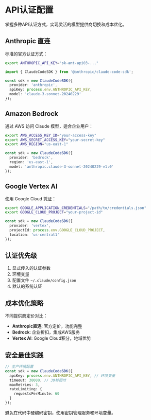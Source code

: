 # API认证配置

掌握多种API认证方式，实现灵活的模型提供商切换和成本优化。

## Anthropic 直连

标准的官方认证方式：

```bash
export ANTHROPIC_API_KEY="sk-ant-api03-..."
```

```typescript
import { ClaudeCodeSDK } from '@anthropic/claude-code-sdk';

const sdk = new ClaudeCodeSDK({
  provider: 'anthropic',
  apiKey: process.env.ANTHROPIC_API_KEY,
  model: 'claude-3-sonnet-20240229'
});
```

## Amazon Bedrock

通过 AWS 访问 Claude 模型，适合企业用户：

```bash
export AWS_ACCESS_KEY_ID="your-access-key"
export AWS_SECRET_ACCESS_KEY="your-secret-key"
export AWS_REGION="us-east-1"
```

```typescript
const sdk = new ClaudeCodeSDK({
  provider: 'bedrock',
  region: 'us-east-1',
  model: 'anthropic.claude-3-sonnet-20240229-v1:0'
});
```

## Google Vertex AI

使用 Google Cloud 凭证：

```bash
export GOOGLE_APPLICATION_CREDENTIALS="/path/to/credentials.json"
export GOOGLE_CLOUD_PROJECT="your-project-id"
```

```typescript
const sdk = new ClaudeCodeSDK({
  provider: 'vertex',
  projectId: process.env.GOOGLE_CLOUD_PROJECT,
  location: 'us-central1'
});
```

## 认证优先级

1. 显式传入的认证参数
2. 环境变量
3. 配置文件 `~/.claude/config.json`
4. 默认的系统认证

## 成本优化策略

不同提供商定价对比：

- **Anthropic直连**: 官方定价，功能完整
- **Bedrock**: 企业折扣，集成AWS服务
- **Vertex AI**: Google Cloud积分，地域优势

## 安全最佳实践

```typescript
// 生产环境配置
const sdk = new ClaudeCodeSDK({
  apiKey: process.env.ANTHROPIC_API_KEY, // 环境变量
  timeout: 30000, // 30秒超时
  maxRetries: 3,
  rateLimiting: {
    requestsPerMinute: 60
  }
});
```

避免在代码中硬编码密钥，使用密钥管理服务和环境变量。
